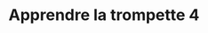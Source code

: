 ---
title: Apprendre la trompette 4
instrument: trompette
prof: Augustin Guefif
niveau: debutant
youtube: https://youtu.be/usHgdU8Sde0?si=zu6K-jXdgEFA41yb
active: true
---